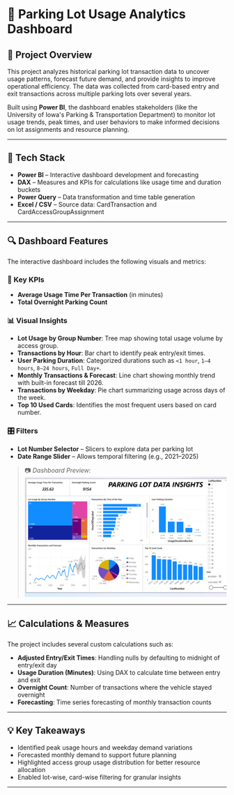 
# 🚗 Parking Lot Usage Analytics Dashboard

## 📌 Project Overview

This project analyzes historical parking lot transaction data to uncover usage patterns, forecast future demand, and provide insights to improve operational efficiency. The data was collected from card-based entry and exit transactions across multiple parking lots over several years.

Built using **Power BI**, the dashboard enables stakeholders (like the University of Iowa's Parking & Transportation Department) to monitor lot usage trends, peak times, and user behaviors to make informed decisions on lot assignments and resource planning.

---

## 🧰 Tech Stack

- **Power BI** – Interactive dashboard development and forecasting
- **DAX** – Measures and KPIs for calculations like usage time and duration buckets
- **Power Query** – Data transformation and time table generation
- **Excel / CSV** – Source data: CardTransaction and CardAccessGroupAssignment

---

## 🔍 Dashboard Features

The interactive dashboard includes the following visuals and metrics:

### 🧠 Key KPIs
- **Average Usage Time Per Transaction** (in minutes)
- **Total Overnight Parking Count**

### 📊 Visual Insights

- **Lot Usage by Group Number**: Tree map showing total usage volume by access group.
- **Transactions by Hour**: Bar chart to identify peak entry/exit times.
- **User Parking Duration**: Categorized durations such as `<1 hour`, `1–4 hours`, `8–24 hours`, `Full Day+`.
- **Monthly Transactions & Forecast**: Line chart showing monthly trend with built-in forecast till 2026.
- **Transactions by Weekday**: Pie chart summarizing usage across days of the week.
- **Top 10 Used Cards**: Identifies the most frequent users based on card number.

### 🎛️ Filters

- **Lot Number Selector** – Slicers to explore data per parking lot
- **Date Range Slider** – Allows temporal filtering (e.g., 2021–2025)

> 📷 *Dashboard Preview:*  
> ![Parking Lot Dashboard](https://github.com/jathin1407/Parking-lot-Analysis/blob/main/Dashboard_Screenshot.png)

---

## 📈 Calculations & Measures

The project includes several custom calculations such as:

- **Adjusted Entry/Exit Times**: Handling nulls by defaulting to midnight of entry/exit day
- **Usage Duration (Minutes)**: Using DAX to calculate time between entry and exit
- **Overnight Count**: Number of transactions where the vehicle stayed overnight
- **Forecasting**: Time series forecasting of monthly transaction counts

---

## 💡 Key Takeaways

- Identified peak usage hours and weekday demand variations
- Forecasted monthly demand to support future planning
- Highlighted access group usage distribution for better resource allocation
- Enabled lot-wise, card-wise filtering for granular insights

---
